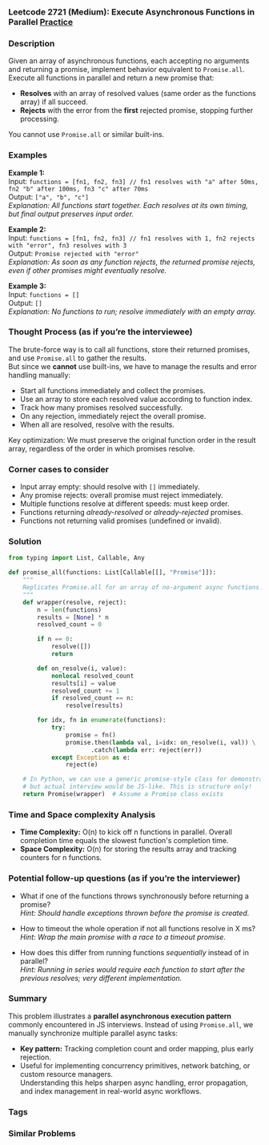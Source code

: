 ### Leetcode 2721 (Medium): Execute Asynchronous Functions in Parallel [Practice](https://leetcode.com/problems/execute-asynchronous-functions-in-parallel)

### Description  
Given an array of asynchronous functions, each accepting no arguments and returning a promise, implement behavior equivalent to `Promise.all`. Execute all functions in parallel and return a new promise that:
- **Resolves** with an array of resolved values (same order as the functions array) if all succeed.
- **Rejects** with the error from the **first** rejected promise, stopping further processing.

You cannot use `Promise.all` or similar built-ins.

### Examples  

**Example 1:**  
Input: `functions = [fn1, fn2, fn3] // fn1 resolves with "a" after 50ms, fn2 "b" after 100ms, fn3 "c" after 70ms`  
Output: `["a", "b", "c"]`  
*Explanation: All functions start together. Each resolves at its own timing, but final output preserves input order.*

**Example 2:**  
Input: `functions = [fn1, fn2, fn3] // fn1 resolves with 1, fn2 rejects with "error", fn3 resolves with 3`  
Output: `Promise rejected with "error"`  
*Explanation: As soon as any function rejects, the returned promise rejects, even if other promises might eventually resolve.*

**Example 3:**  
Input: `functions = []`  
Output: `[]`  
*Explanation: No functions to run; resolve immediately with an empty array.*

### Thought Process (as if you’re the interviewee)  
The brute-force way is to call all functions, store their returned promises, and use `Promise.all` to gather the results.  
But since we **cannot** use built-ins, we have to manage the results and error handling manually:

- Start all functions immediately and collect the promises.
- Use an array to store each resolved value according to function index.
- Track how many promises resolved successfully.
- On any rejection, immediately reject the overall promise.
- When all are resolved, resolve with the results.

Key optimization: We must preserve the original function order in the result array, regardless of the order in which promises resolve.

### Corner cases to consider  
- Input array empty: should resolve with `[]` immediately.
- Any promise rejects: overall promise must reject immediately.
- Multiple functions resolve at different speeds: must keep order.
- Functions returning *already-resolved* or *already-rejected* promises.
- Functions not returning valid promises (undefined or invalid).

### Solution

```python
from typing import List, Callable, Any

def promise_all(functions: List[Callable[[], "Promise"]]):
    """
    Replicates Promise.all for an array of no-argument async functions.
    """
    def wrapper(resolve, reject):
        n = len(functions)
        results = [None] * n
        resolved_count = 0

        if n == 0:
            resolve([])
            return

        def on_resolve(i, value):
            nonlocal resolved_count
            results[i] = value
            resolved_count += 1
            if resolved_count == n:
                resolve(results)

        for idx, fn in enumerate(functions):
            try:
                promise = fn()
                promise.then(lambda val, i=idx: on_resolve(i, val)) \
                       .catch(lambda err: reject(err))
            except Exception as e:
                reject(e)

    # In Python, we can use a generic promise-style class for demonstration,
    # but actual interview would be JS-like. This is structure only!
    return Promise(wrapper)  # Assume a Promise class exists
```

### Time and Space complexity Analysis  

- **Time Complexity:** O(n) to kick off n functions in parallel. Overall completion time equals the slowest function's completion time.
- **Space Complexity:** O(n) for storing the results array and tracking counters for n functions.

### Potential follow-up questions (as if you’re the interviewer)  

- What if one of the functions throws synchronously before returning a promise?  
  *Hint: Should handle exceptions thrown before the promise is created.*

- How to timeout the whole operation if not all functions resolve in X ms?  
  *Hint: Wrap the main promise with a race to a timeout promise.*

- How does this differ from running functions *sequentially* instead of in parallel?  
  *Hint: Running in series would require each function to start after the previous resolves; very different implementation.*

### Summary
This problem illustrates a **parallel asynchronous execution pattern** commonly encountered in JS interviews. Instead of using `Promise.all`, we manually synchronize multiple parallel async tasks:
- **Key pattern:** Tracking completion count and order mapping, plus early rejection.
- Useful for implementing concurrency primitives, network batching, or custom resource managers.  
Understanding this helps sharpen async handling, error propagation, and index management in real-world async workflows.

### Tags

### Similar Problems
